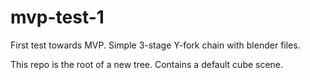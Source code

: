 # mvp-test-1
First test towards MVP. Simple 3-stage Y-fork chain with blender files.

This repo is the root of a new tree. Contains a default cube scene.
